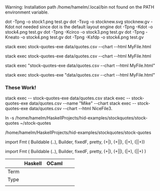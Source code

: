 Warning: Installation path /home/hamelm/.local/bin not found on the PATH environment variable.

dot -Tpng -o stock1.png test.gv
dot -Tsvg -o stocknew.svg stocknew.gv
-Kdot not needed since dot is the default layout engine
dot -Tpng -Kdot -o stock4.png test.gv
dot -Tpng -Kcirco -o stock3.png test.gv
dot -Tpng -Kneato -o stock4.png test.gv
dot -Tpng -Ksfdp -o stock4.png test.gv



stack exec stock-quotes-exe data/quotes.csv --chart --html MyFile.html


stack exec stock-quotes-exe data/quotes.csv --chart --html MyFile.html



stack exec "stock-quotes-exe data/quotes.csv --chart --html MyFile.html"

stack exec stock-quotes-exe "data/quotes.csv --chart --html MyFile.html"


### These Work! ###
stack exec -- stock-quotes-exe data/quotes.csv
stack exec -- stock-quotes-exe data/quotes.csv --name "Mike" --chart
stack exec -- stock-quotes-exe data/quotes.csv --chart --html NiceFile3.

ln -s /home/hamelm/HaskellProjects/hid-examples/stockquotes/stock-quotes ~/stock-quotes

/home/hamelm/HaskellProjects/hid-examples/stockquotes/stock-quotes



import Fmt ( Buildable (..), Builder, fixedF, pretty, (+|), (+||), (|+), (||+))


import Fmt
  ( Buildable (..),
    Builder,
    fixedF,
    pretty,
    (+|),
    (+||),
    (|+),
    (||+)
  )

|   |  Haskell | OCaml  |   |   |
|---|---|---|---|---|
| Term  |   |   |   |   |
| Type  |   |   |   |   |
|   |   |   |   |   |